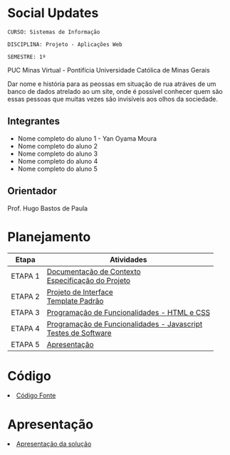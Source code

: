 # Social Updates

`CURSO: Sistemas de Informação`

`DISCIPLINA: Projeto - Aplicações Web`

`SEMESTRE: 1º`

PUC Minas Virtual - Pontifícia Universidade Católica de Minas Gerais

Dar nome e história para as peossas em situação de rua atráves de um banco de dados atrelado ao um site, onde é possível conhecer quem são essas pessoas que muitas vezes são invisíveis aos olhos da sociedade. 

## Integrantes

* Nome completo do aluno 1 - Yan Oyama Moura 
* Nome completo do aluno 2
* Nome completo do aluno 3
* Nome completo do aluno 4
* Nome completo do aluno 5

## Orientador

Prof. Hugo Bastos de Paula 

# Planejamento

| Etapa         | Atividades |
|  :----:   | ----------- |
| ETAPA 1         |[Documentação de Contexto](docs/context.md) <br> [Especificação do Projeto](docs/especification.md) |
| ETAPA 2         |[Projeto de Interface](docs/interface.md) <br> [Template Padrão](docs/template.md) |
| ETAPA 3         |[Programação de Funcionalidades - HTML e CSS](docs/development.md) |
| ETAPA 4        |[Programação de Funcionalidades - Javascript](docs/development.md) <br> [Testes de Software ](docs/tests.md) |
| ETAPA 5         | [Apresentação](presentation/README.md) |

# Código

<li><a href="src/README.md"> Código Fonte</a></li>

# Apresentação

<li><a href="presentation/README.md"> Apresentação da solução</a></li>
